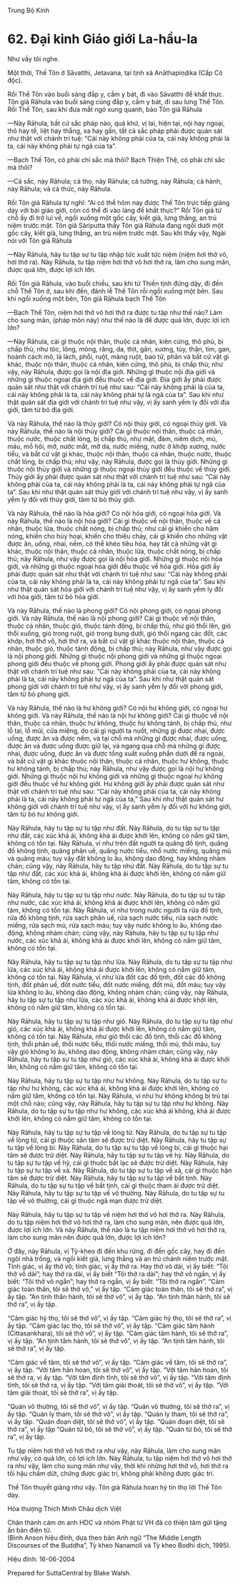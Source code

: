  

Trung Bộ Kinh

# 62\. Ðại kinh Giáo giới La-hầu-la

Như vầy tôi nghe.

Một thời, Thế Tôn ở Sāvatthi, Jetavana, tại tịnh xá Anāthapiṇḍika (Cấp Cô độc).

Rồi Thế Tôn vào buổi sáng đắp y, cầm y bát, đi vào Sāvatthi để khất thực. Tôn giả Rāhula vào buổi sáng cũng đắp y, cầm y bát, đi sau lưng Thế Tôn. Rồi Thế Tôn, sau khi đưa mắt ngó xung quanh, bảo Tôn giả Rāhula

—Này Rāhula, bất cứ sắc pháp nào, quá khứ, vị lai, hiện tại, nội hay ngoại, thô hay tế, liệt hay thắng, xa hay gần, tất cả sắc pháp phải được quán sát như thật với chánh trí tuệ: “Cái này không phải của ta, cái này không phải là ta, cái này không phải tự ngã của ta”.

—Bạch Thế Tôn, có phải chỉ sắc mà thôi? Bạch Thiện Thệ, có phải chỉ sắc mà thôi?

—Cả sắc, này Rāhula; cả thọ, này Rāhula; cả tưởng, này Rāhula; cả hành, này Rāhula; và cả thức, này Rāhula.

Rồi Tôn giả Rāhula tự nghĩ: “Ai có thể hôm nay được Thế Tôn trực tiếp giảng dạy với bài giáo giới, còn có thể đi vào làng để khất thực?” Rồi Tôn giả từ chỗ ấy đi trở lui về, ngồi xuống một gốc cây, kiết già, lưng thẳng, an trú niệm trước mặt. Tôn giả Sāriputta thấy Tôn giả Rāhula đang ngồi dưới một gốc cây, kiết già, lưng thẳng, an trú niệm trước mặt. Sau khi thấy vậy, Ngài nói với Tôn giả Rāhula

—Này Rāhula, hãy tu tập sự tu tập nhập tức xuất tức niệm (niệm hơi thở vô, hơi thở ra). Này Rāhula, tu tập niệm hơi thở vô hơi thở ra, làm cho sung mãn, được quả lớn, được lợi ích lớn.

Rồi Tôn giả Rāhula, vào buổi chiều, sau khi từ Thiền tịnh đứng dậy, đi đến chỗ Thế Tôn ở, sau khi đến, đảnh lễ Thế Tôn rồi ngồi xuống một bên. Sau khi ngồi xuống một bên, Tôn giả Rāhula bạch Thế Tôn

—Bạch Thế Tôn, niệm hơi thở vô hơi thở ra được tu tập như thế nào? Làm cho sung mãn, (pháp môn này) như thế nào là để được quả lớn, được lợi ích lớn?

—Này Rāhula, cái gì thuộc nội thân, thuộc cá nhân, kiên cứng, thô phù, bị chấp thủ, như tóc, lông, móng, răng, da, thịt, gân, xương, tủy, thận, tim, gan, hoành cách mô, lá lách, phổi, ruột, màng ruột, bao tử, phân và bất cứ vật gì khác, thuộc nội thân, thuộc cá nhân, kiên cứng, thô phù, bị chấp thủ; như vậy, này Rāhula, được gọi là nội địa giới. Những gì thuộc nội địa giới và những gì thuộc ngoại địa giới đều thuộc về địa giới. Ðịa giới ấy phải được quán sát như thật với chánh trí tuệ như sau: “Cái này không phải là của ta, cái này không phải là ta, cái này không phải tự là ngã của ta”. Sau khi như thật quán sát địa giới với chánh trí tuệ như vậy, vị ấy sanh yểm ly đối với địa giới, tâm từ bỏ địa giới.

Và này Rāhula, thế nào là thủy giới? Có nội thủy giới, có ngoại thủy giới. Và này Rāhula, thế nào là nội thủy giới? Cái gì thuộc nội thân, thuộc cá nhân, thuộc nước, thuộc chất lỏng, bị chấp thủ, như mật, đàm, niêm dịch, mủ, máu, mồ hôi, mỡ, nước mắt, mỡ da, nước miếng, nước ở khớp xương, nước tiểu, và bất cứ vật gì khác, thuộc nội thân, thuộc cá nhân, thuộc nước, thuộc chất lỏng, bị chấp thủ; như vậy, này Rāhula, được gọi là thủy giới. Những gì thuộc nội thủy giới và những gì thuộc ngoại thủy giới đều thuộc về thủy giới. Thủy giới ấy phải được quán sát như thật với chánh trí tuệ như sau: “Cái này không phải của ta, cái này không phải là ta, cái này không phải tự ngã của ta”. Sau khi như thật quán sát thủy giới với chánh trí tuệ như vậy, vị ấy sanh yểm ly đối với thủy giới, tâm từ bỏ thủy giới.

Và này Rāhula, thế nào là hỏa giới? Có nội hỏa giới, có ngoại hỏa giới. Và này Rāhula, thế nào là nội hỏa giới? Cái gì thuộc về nội thân, thuộc về cá nhân, thuộc lửa, thuộc chất nóng, bị chấp thủ; như cái gì khiến cho hâm nóng, khiến cho hủy hoại, khiến cho thiêu cháy, cái gì khiến cho những vật được ăn, uống, nhai, nếm, có thể khéo tiêu hóa, hay tất cả những vật gì khác, thuộc nội thân, thuộc cá nhân, thuộc lửa, thuộc chất nóng, bị chấp thủ; này Rāhula, như vậy được gọi là nội hỏa giới. Những gì thuộc nội hỏa giới, và những gì thuộc ngoại hỏa giới đều thuộc về hỏa giới. Hỏa giới ấy phải được quán sát như thật với chánh trí tuệ như sau: “Cái này không phải của ta, cái này không phải là ta, cái này không phải tự ngã của ta”. Sau khi như thật quán sát hỏa giới với chánh trí tuệ như vậy, vị ấy sanh yểm ly đối với hỏa giới, tâm từ bỏ hỏa giới.

Và này Rāhula, thế nào là phong giới? Có nội phong giới, có ngoại phong giới. Và này Rāhula, thế nào là nội phong giới? Cái gì thuộc về nội thân, thuộc cá nhân, thuộc gió, thuộc tánh động, bị chấp thủ, như gió thổi lên, gió thổi xuống, gió trong ruột, gió trong bụng dưới, gió thổi ngang các đốt, các khớp, hơi thở vô, hơi thở ra, và bất cứ vật gì khác thuộc nội thân, thuộc cá nhân, thuộc gió, thuộc tánh động, bị chấp thủ; này Rāhula, như vậy được gọi là nội phong giới. Những gì thuộc nội phong giới và những gì thuộc ngoại phong giới đều thuộc về phong giới. Phong giới ấy phải được quán sát như thật với chánh trí tuệ như sau: “Cái này không phải của ta, cái này không phải là ta, cái này không phải tự ngã của ta”. Sau khi như thật quán sát phong giới với chánh trí tuệ như vậy, vị ấy sanh yểm ly đối với phong giới, tâm từ bỏ phong giới.

Và này Rāhula, thế nào là hư không giới? Có nội hư không giới, có ngoại hư không giới. Và này Rāhula, thế nào là nội hư không giới? Cái gì thuộc về nội thân, thuộc cá nhân, thuộc hư không, thuộc hư không tánh, bị chấp thủ, như lỗ tai, lỗ mũi, cửa miệng, do cái gì người ta nuốt, những gì được nhai, được uống, được ăn và được nếm, và tại chỗ mà những gì được nhai, được uống, được ăn và được uống được giữ lại, và ngang qua chỗ mà những gì được nhai, được uống, được ăn và được tống xuất xuống phần dưới để ra ngoài, và bất cứ vật gì khác thuộc nội thân, thuộc cá nhân, thuộc hư không, thuộc hư không tánh, bị chấp thủ; này Rāhula, như vậy được gọi là nội hư không giới. Những gì thuộc nội hư không giới và những gì thuộc ngoại hư không giới đều thuộc về hư không giới. Hư không giới ấy phải được quán sát như thật với chánh trí tuệ như sau: “Cái này không phải của ta, cái này không phải là ta, cái này không phải tự ngã của ta,” Sau khi như thật quán sát hư không giới với chánh trí tuệ như vậy, vị ấy sanh yểm ly đối với hư không giới, tâm từ bỏ hư không giới.

Này Rāhula, hãy tu tập sự tu tập như đất. Này Rāhula, do tu tập sự tu tập như đất, các xúc khả ái, không khả ái được khởi lên, không có nắm giữ tâm, không có tồn tại. Này Rāhula, ví như trên đất người ta quăng đồ tịnh, quăng đồ không tịnh, quăng phân uế, quăng nước tiểu, nhổ nước miếng, quăng mủ và quăng máu; tuy vậy đất không lo âu, không dao động, hay không nhàm chán; cũng vậy, này Rāhula, hãy tu tập như đất. Này Rāhula, do tu tập sự tu tập như đất, các xúc khả ái, không khả ái được khởi lên, không có nắm giữ tâm, không có tồn tại.

Này Rāhula, hãy tu tập sự tu tập như nước. Này Rāhula, do tu tập sự tu tập như nước, các xúc khả ái, không khả ái được khởi lên, không có nắm giữ tâm, không có tồn tại. Này Rāhula, ví như trong nước người ta rửa đồ tịnh, rửa đồ không tịnh, rửa sạch phân uế, rửa sạch nước tiểu, rửa sạch nước miếng, rửa sạch mủ, rửa sạch máu; tuy vậy nước không lo âu, không dao động, không nhàm chán; cũng vậy, này Rāhula, hãy tu tập sự tụ tập như nước, các xúc khả ái, không khả ái được khởi lên, không có nắm giữ tâm, không có tồn tại.

Này Rāhula, hãy tu tập sự tu tập như lửa. Này Rāhula, do tu tập sự tu tập như lửa, các xúc khả ái, không khả ái được khởi lên, không có nắm giữ tâm, không có tồn tại. Này Rāhula, ví như lửa đốt các đồ tịnh, đốt các đồ không tịnh, đốt phân uế, đốt nước tiểu, đốt nước miếng, đốt mủ, đốt máu; tuy vậy lửa không lo âu, không dao động, không nhàm chán; cũng vậy, này Rāhula, hãy tu tập sự tu tập như lửa, các xúc khả ái, không khả ái được khởi lên, không có nắm giữ tâm, không có tồn tại.

Này Rāhula, hãy tu tập sự tu tập như gió. Này Rāhula, do tu tập sự tu tập như gió, các xúc khả ái, không khả ái được khởi lên, không có nắm giữ tâm, không có tồn tại. Này Rāhula, như gió thổi các đồ tịnh, thổi các đồ không tịnh, thổi phân uế, thổi nước tiểu, thổi nước miếng, thổi mủ, thổi máu, tuy vậy gió không lo âu, không dao động, không nhàm chán; cũng vậy, này Rāhula, hãy tu tập sự tu tập như gió, các xúc khả ái, không khả ái được khởi lên, không có nắm giữ tâm, không có tồn tại.

Này Rāhula, hãy tu tập sự tu tập như hư không. Này Rāhula, do tu tập sự tu tập như hư không, các xúc khả ái, không khả ái được khởi lên, không có nắm giữ tâm, không có tồn tại. Này Rāhula, ví như hư không không bị trú tại một chỗ nào; cũng vậy, này Rāhula, hãy tu tập sự tu tập như hư không. Này Rāhula, do tu tập sự tu tập như hư không, các xúc khả ái không, khả ái được khởi lên, không có nắm giữ tâm, không có tồn tại.

Này Rāhula, hãy tu tập sự tu tập về lòng từ. Này Rāhula, do tu tập sự tu tập về lòng từ, cái gì thuộc sân tâm sẽ được trừ diệt. Này Rāhula, hãy tu tập sự tu tập về lòng bi. Này Rāhula, do tu tập sự tu tập về lòng bi, cái gì thuộc hại tâm sẽ được trừ diệt. Này Rāhula, hãy tu tập sự tu tập về hỷ. Này Rāhula, do tu tập sự tu tập về hỷ, cái gì thuộc bất lạc sẽ được trừ diệt. Này Rāhula, hãy tu tập sự tu tập về xả. Này Rāhula, do tu tập sự tu tập về xả, cái gì thuộc hận tâm sẽ được trừ diệt. Này Rāhula, hãy tu tập sự tu tập về bất tịnh. Này Rāhula, do tu tập sự tu tập về bất tịnh, cái gì thuộc tham ái được trừ diệt. Này Rāhula, hãy tu tập sự tu tập về vô thường. Này Rāhula, do tu tập sự tu tập về vô thường, cái gì thuộc ngã mạn được trừ diệt.

Này Rāhula, hãy tu tập sự tu tập về niệm hơi thở vô hơi thở ra. Này Rāhula, do tu tập niệm hơi thở vô hơi thở ra, làm cho sung mãn, nên được quả lớn, được lợi ích lớn. Và này Rāhula, thế nào là tu tập niệm hơi thở vô hơi thở ra, làm cho sung mãn nên được quả lớn, được lợi ích lớn?

Ở đây, này Rāhula, vị Tỷ-kheo đi đến khu rừng, đi đến gốc cây, hay đi đến ngôi nhà trống, và ngồi kiết già, lưng thẳng và an trú chánh niệm trước mặt. Tỉnh giác, vị ấy thở vô; tỉnh giác, vị ấy thở ra. Hay thở vô dài, vị ấy biết: “Tôi thở vô dài”; hay thở ra dài, vị ấy biết “Tôi thở ra dài”; hay thở vô ngắn, vị ấy biết: “Tôi thở vô ngắn”; hay thở ra ngắn, vị ấy biết: “Tôi thở ra ngắn”. “Cảm giác toàn thân, tôi sẽ thở vô,” vị ấy tập. “Cảm giác toàn thân, tôi sẽ thở ra”, vị ấy tập. “An tịnh thân hành, tôi sẽ thở vô”, vị ấy tập. “An tịnh thân hành, tôi sẽ thở ra”, vị ấy tập.

“Cảm giác hỷ thọ, tôi sẽ thở vô”, vị ấy tập. “Cảm giác hỷ thọ, tôi sẽ thở ra”, vị ấy tập. “Cảm giác lạc thọ, tôi sẽ thở vô”, vị ấy tập. “Cảm giác tâm hành (Cittasankhara), tôi sẽ thở vô”, vị ấy tập. “Cảm giác tâm hành, tôi sẽ thở ra”, vị ấy tập. “An tịnh tâm hành, tôi sẽ thở vô”, vị ấy tập. “An tịnh tâm hành, tôi sẽ thở ra”, vị ấy tập.

“Cảm giác về tâm, tôi sẽ thở vô”, vị ấy tập. “Cảm giác về tâm, tôi sẽ thở ra”, vị ấy tập. “Với tâm hân hoan, tôi sẽ thở vô”, vị ấy tập. “Với tâm hân hoan, tôi sẽ thở ra, vị ấy tập. “Với tâm định tĩnh, tôi sẽ thở vô”, vị ấy tập. “Với tâm định tĩnh, tôi sẽ thở ra, vị ấy tập. “Với tâm giải thoát, tôi sẽ thở vô”, vị ấy tập. “Với tâm giải thoát, tôi sẽ thở ra”, vị ấy tập.

“Quán vô thường, tôi sẽ thở vô”, vị ấy tập. “Quán vô thường, tôi sẽ thở ra”, vị ấy tập. “Quán ly tham, tôi sẽ thở vô”, vị ấy tập. “Quán ly tham, tôi sẽ thở ra”, vị ấy tập. “Quán đoạn diệt, tôi sẽ thở vô”, vị ấy tập. “Quán đoạn diệt, tôi sẽ thở ra”, vị ấy tập “Quán từ bỏ, tôi sẽ thở vô”, vị ấy tập. “Quán từ bỏ, tôi sẽ thở ra”, vị ấy tập.

Tu tập niệm hơi thở vô hơi thở ra như vậy, này Rāhula, làm cho sung mãn như vậy, có quả lớn, có lợi ích lớn. Này Rāhula, tu tập niệm hơi thở vô hơi thở ra như vậy, làm cho sung mãn như vậy, thời khi những hơi thở vô, hơi thở ra tối hậu chấm dứt, chứng được giác tri, không phải không được giác tri.

Thế Tôn thuyết giảng như vậy. Tôn giả Rāhula hoan hỷ tín thọ lời Thế Tôn dạy.

Hòa thượng Thích Minh Châu dịch Việt

Chân thành cám ơn anh HDC và nhóm Phật tử VH đã có thiện tâm gửi tặng ấn bản điện tử.  
(Bình Anson hiệu đính, dựa theo bản Anh ngữ “The Middle Length Discourses of the Buddha”, Tỳ kheo Nanamoli và Tỳ kheo Bodhi dịch, 1995).

Hiệu đính: 16-06-2004

Prepared for SuttaCentral by Blake Walsh.